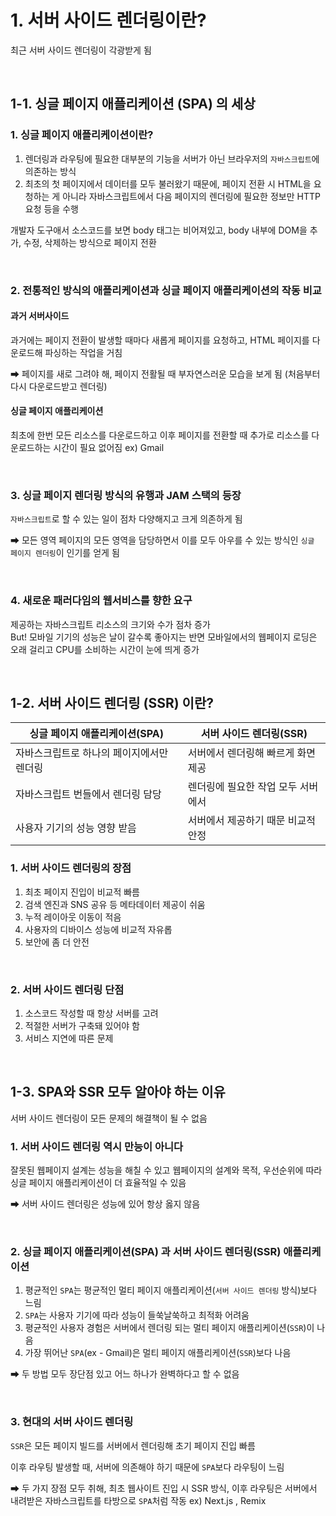 # 1. 서버 사이드 렌더링이란?

최근 서버 사이드 렌더링이 각광받게 됨

<br>

## 1-1. 싱글 페이지 애플리케이션 (SPA) 의 세상

### 1. 싱글 페이지 애플리케이션이란?

1. 렌더링과 라우팅에 필요한 대부분의 기능을 서버가 아닌 브라우저의 `자바스크립트`에 의존하는 방식
2. 최초의 첫 페이지에서 데이터를 모두 불러왔기 때문에, 페이지 전환 시 HTML을 요청하는 게 아니라 자바스크립트에서 다음 페이지의 렌더링에 필요한 정보만 HTTP 요청 등을 수행

개발자 도구애서 소스코드를 보면 body 태그는 비어져있고, body 내부에 DOM을 추가, 수정, 삭제하는 방식으로 페이지 전환

<br>

### 2. 전통적인 방식의 애플리케이션과 싱글 페이지 애플리케이션의 작동 비교

#### 과거 서버사이드

과거에는 페이지 전환이 발생할 때마다 새롭게 페이지를 요청하고, HTML 페이지를 다운로드해 파싱하는 작업을 거침

⮕ 페이지를 새로 그려야 해, 페이지 전활될 때 부자연스러운 모습을 보게 됨 (처음부터 다시 다운로드받고 렌더링)

#### 싱글 페이지 애플리케이션

최초에 한번 모든 리소스를 다운로드하고 이후 페이지를 전환할 때 추가로 리소스를 다운로드하는 시간이 필요 없어짐 ex) Gmail

<br>

### 3. 싱글 페이지 렌더링 방식의 유행과 JAM 스택의 등장

`자바스크립트`로 할 수 있는 일이 점차 다양해지고 크게 의존하게 됨

⮕ 모든 영역 페이지의 모든 영역을 담당하면서 이를 모두 아우를 수 있는 방식인 `싱글 페이지 렌더링`이 인기를 얻게 됨

<br>

### 4. 새로운 패러다임의 웹서비스를 향한 요구

제공하는 자바스크립트 리소스의 크기와 수가 점차 증가
<br>
But! 모바일 기기의 성능은 날이 갈수록 좋아지는 반면 모바일에서의 웹페이지 로딩은 오래 걸리고 CPU를 소비하는 시간이 눈에 띄게 증가

<br>

## 1-2. 서버 사이드 렌더링 (SSR) 이란?

| 싱글 페이지 애플리케이션(SPA)             | 서버 사이드 렌더링(SSR)            |
| ----------------------------------------- | ---------------------------------- |
| 자바스크립트로 하나의 페이지에서만 렌더링 | 서버에서 렌더링해 빠르게 화면 제공 |
| 자바스크립트 번들에서 렌더링 담당         | 렌더링에 필요한 작업 모두 서버에서 |
| 사용자 기기의 성능 영향 받음              | 서버에서 제공하기 때문 비교적 안정 |

### 1. 서버 사이드 렌더링의 장점

1. 최초 페이지 진입이 비교적 빠름
2. 검색 엔진과 SNS 공유 등 메타데이터 제공이 쉬움
3. 누적 레이아웃 이동이 적음
4. 사용자의 디바이스 성능에 비교적 자유롭
5. 보안에 좀 더 안전

<br>

### 2. 서버 사이드 렌더링 단점

1. 소스코드 작성할 때 항상 서버를 고려
2. 적절한 서버가 구축돼 있어야 함
3. 서비스 지연에 따른 문제

<br>

## 1-3. SPA와 SSR 모두 알아야 하는 이유

서버 사이드 렌더링이 모든 문제의 해결책이 될 수 없음

### 1. 서버 사이드 렌더링 역시 만능이 아니다

잘못된 웹페이지 설계는 성능을 해칠 수 있고 웹페이지의 설계와 목적, 우선순위에 따라 싱글 페이지 애플리케이션이 더 효율적일 수 있음

⮕ 서버 사이드 렌더링은 성능에 있어 항상 옳지 않음

<br>

### 2. 싱글 페이지 애플리케이션(SPA) 과 서버 사이드 렌더링(SSR) 애플리케이션

1. 평균적인 `SPA`는 평균적인 멀티 페이지 애플리케이션(`서버 사이드 렌더링` 방식)보다 느림
2. `SPA`는 사용자 기기에 따라 성능이 들쑥날쑥하고 최적화 어려움
3. 평균적인 사용자 경험은 서버에서 렌더링 되는 멀티 페이지 애플리케이션(`SSR`)이 나음
4. 가장 뛰어난 `SPA`(ex - Gmail)은 멀티 페이지 애플리케이션(`SSR`)보다 나음

⮕ 두 방법 모두 장단점 있고 어느 하나가 완벽하다고 할 수 없음

<br>

### 3. 현대의 서버 사이드 렌더링

`SSR`은 모든 페이지 빌드를 서버에서 렌더링해 초기 페이지 진입 빠름

이후 라우팅 발생할 때, 서버에 의존해야 하기 때문에 `SPA`보다 라우팅이 느림

⮕ 두 가지 장점 모두 취해, 최초 웹사이트 진입 시 SSR 방식, 이후 라우팅은 서버에서 내려받은 자바스크립트를 타방으로 `SPA`처럼 작동 ex) Next.js , Remix
